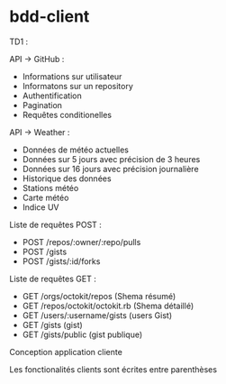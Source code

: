 # bdd-client

TD1 : 

API -> GitHub : 
  - Informations sur utilisateur
  - Informatons sur un repository
  - Authentification
  - Pagination
  - Requêtes conditionelles
  
API -> Weather : 
  - Données de météo actuelles
  - Données sur 5 jours avec précision de 3 heures
  - Données sur 16 jours avec précision journalière
  - Historique des données
  - Stations météo
  - Carte météo
  - Indice UV

Liste de requêtes POST :
  - POST /repos/:owner/:repo/pulls
  - POST /gists
  - POST /gists/:id/forks

Liste de requêtes GET :
  - GET /orgs/octokit/repos (Shema résumé)
  - GET /repos/octokit/octokit.rb (Shema détaillé)
  - GET /users/:username/gists (users Gist)
  - GET /gists (gist)
  - GET /gists/public (gist publique)
  
Conception application cliente

Les fonctionalités clients sont écrites entre parenthèses
  
